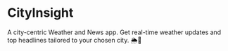 # CityInsight
A city-centric Weather and News app. Get real-time weather updates and top headlines tailored to your chosen city. 🌦️📰
